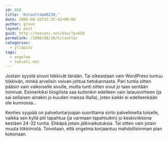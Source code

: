```yaml
---
id: 650
title: 'Hitautta&#8230;'
date: 2008-08-16T22:35:42+00:00
author: grove
layout: post
guid: http://teevati.net/btw/?p=650
permalink: /2008/08/16/hitautta/
categories:
  - ylläpito
tags:
  - ongelma
  - teevati.net
---
```

Jostain syystä sivuni tökkivät tänään. Tai oikeastaan vain WordPress tuntuu tökkivän, minkä arvelisin voivan johtua tietokannasta. Pari tuntia sitten pääsin vain valkoiselle sivulle, mutta tunti sitten sivut jo taas sentään toimivat. Esimerkiksi blogilista saa kuitenkin edelleen vain latausvirheen (ja sai sellaisen ainakin jo kuuden maissa illalla), joten kaikki ei edelleenkään ole kunnossa&#8230;

Kenties syypää on palveluntarjoajan suorittama siirto palvelimelta toiselle, vaikka sen kyllä piti tapahtua (ja varmaan tapahtuikin) jo keskiviikkona kestäen 24-32 tuntia. Ehkäpä jotain jälkivaikutuksia. Tai sitten vain jotain muuta tökkimistä. Toivotaan, että ongelma korjaantuu mahdollisimman pian kokonaan.